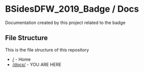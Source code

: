 # BSidesDFW_2019_Badge / Docs

Documentation created by this project related to the badge

## File Structure

This is the file structure of this repository

* [/](../) - Home
* [/docs/](./docs/) - YOU ARE HERE
